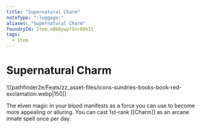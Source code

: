```yaml
---
title: "Supernatural Charm"
noteType: ":luggage:"
aliases: "Supernatural Charm"
foundryId: Item.xBbBywpf5nr88hIt
tags:
  - Item
---
```


# Supernatural Charm
![[pathfinder2e/Feats/zz_asset-files/icons-sundries-books-book-red-exclamation.webp|150]]

The elven magic in your blood manifests as a force you can use to become more appealing or alluring. You can cast 1st-rank [[Charm]] as an arcane innate spell once per day.
